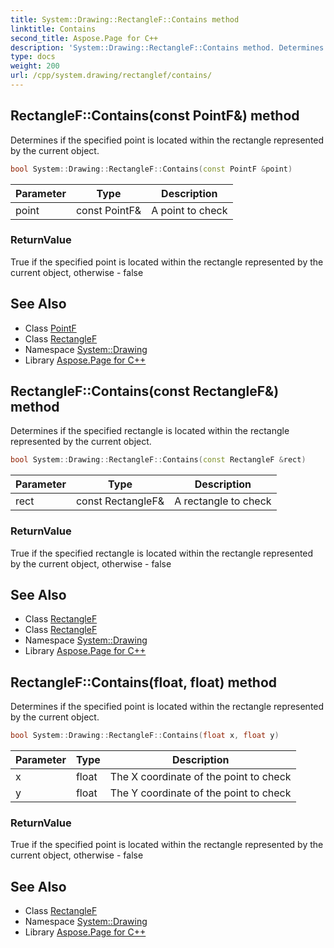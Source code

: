 ```yaml
---
title: System::Drawing::RectangleF::Contains method
linktitle: Contains
second_title: Aspose.Page for C++
description: 'System::Drawing::RectangleF::Contains method. Determines if the specified point is located within the rectangle represented by the current object in C++.'
type: docs
weight: 200
url: /cpp/system.drawing/rectanglef/contains/
---
```

## RectangleF::Contains(const PointF\&) method


Determines if the specified point is located within the rectangle represented by the current object.

```cpp
bool System::Drawing::RectangleF::Contains(const PointF &point)
```


| Parameter | Type | Description |
| --- | --- | --- |
| point | const PointF\& | A point to check |

### ReturnValue

True if the specified point is located within the rectangle represented by the current object, otherwise - false

## See Also

* Class [PointF](../../pointf/)
* Class [RectangleF](../)
* Namespace [System::Drawing](../../)
* Library [Aspose.Page for C++](../../../)
## RectangleF::Contains(const RectangleF\&) method


Determines if the specified rectangle is located within the rectangle represented by the current object.

```cpp
bool System::Drawing::RectangleF::Contains(const RectangleF &rect)
```


| Parameter | Type | Description |
| --- | --- | --- |
| rect | const RectangleF\& | A rectangle to check |

### ReturnValue

True if the specified rectangle is located within the rectangle represented by the current object, otherwise - false

## See Also

* Class [RectangleF](../)
* Class [RectangleF](../)
* Namespace [System::Drawing](../../)
* Library [Aspose.Page for C++](../../../)
## RectangleF::Contains(float, float) method


Determines if the specified point is located within the rectangle represented by the current object.

```cpp
bool System::Drawing::RectangleF::Contains(float x, float y)
```


| Parameter | Type | Description |
| --- | --- | --- |
| x | float | The X coordinate of the point to check |
| y | float | The Y coordinate of the point to check |

### ReturnValue

True if the specified point is located within the rectangle represented by the current object, otherwise - false

## See Also

* Class [RectangleF](../)
* Namespace [System::Drawing](../../)
* Library [Aspose.Page for C++](../../../)
